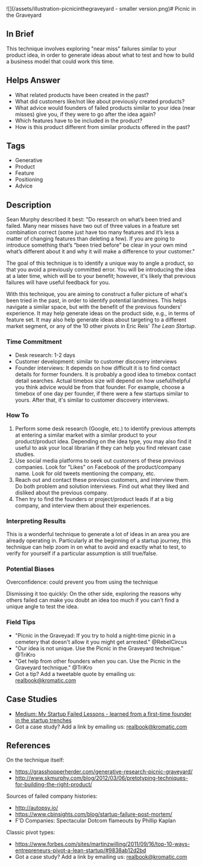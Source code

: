 ![](/assets/illustration-picnicinthegraveyard - smaller version.png)# Picnic in the Graveyard

## In Brief

This technique involves exploring "near miss" failures similar to your product idea, in order to generate ideas about what to test and how to build a business model that could work this time. 

## Helps Answer
 * What related products have been created in the past?
 * What did customers like/not like about previously created products?
 * What advice would founders of failed products similar to your idea (near misses) give you, if they were to go after the idea again?
 * Which features have to be included in the product? 
 * How is this product different from similar products offered in the past?

## Tags
 * Generative
 * Product
 * Feature
 * Positioning
 * Advice

## Description

Sean Murphy described it best: "Do research on what’s been tried and failed. Many near misses have two out of three values in a feature set combination correct (some just have too many features and it’s less a matter of changing features than deleting a few). If you are going to introduce something that’s “been tried before” be clear in your own mind what’s different about it and why it will make a difference to your customer."

The goal of this technique is to identify a unique way to angle a product, so that you avoid a previously committed error. You will be introducing the idea at a later time, which will be to your benefit; however, it's likely that previous failures will have useful feedback for you. 

With this technique, you are aiming to construct a fuller picture of what's been tried in the past, in order to identify potential landmines. This helps navigate a similar space, but with the benefit of the previous founders' experience. It may help generate ideas on the product side, e.g., in terms of feature set. It may also help generate ideas about targeting to a different market segment, or any of the 10 other pivots in Eric Reis' _The Lean Startup_.

### Time Commitment

* Desk research: 1-2 days
* Customer development: similar to customer discovery interviews
* Founder interviews: It depends on how difficult it is to find contact details for former founders. It is probably a good idea to timebox contact detail searches. Actual timebox size will depend on how useful/helpful you think advice would be from that founder. For example, choose a timebox of one day per founder, if there were a few startups similar to yours. After that, it's similar to customer discovery interviews.

### How To

1. Perform some desk research (Google, etc.) to identify previous attempts at entering a similar market with a similar product to your product/product idea. Depending on the idea type, you may also find it useful to ask your local librarian if they can help you find relevant case studies. 
2. Use social media platforms to seek out customers of these previous companies. Look for "Likes" on Facebook of the product/company name. Look for old tweets mentioning the company, etc. 
3. Reach out and contact these previous customers, and interview them. Do both problem and solution interviews. Find out what they liked and disliked about the previous company. 
4. Then try to find the founders or project/product leads if at a big company, and interview them about their experiences. 

### Interpreting Results

This is a wonderful technique to generate a lot of ideas in an area you are already operating in. Particularly at the beginning of a startup journey, this technique can help zoom in on what to avoid and exactly what to test, to verify for yourself if a particular assumption is still true/false. 

### Potential Biases

Overconfidence: could prevent you from using the technique

Dismissing it too quickly: On the other side, exploring the reasons why others failed can make you doubt an idea too much if you can't find a unique angle to test the idea. 

### Field Tips
* "Picnic in the Graveyad: If you try to hold a night-time picnic in a cemetery that doesn't allow it you might get arrested." @RebelCircus
* "Our idea is not unique. Use the Picnic in the Graveyard technique." @TriKro
* "Get help from other founders when you can. Use the Picnic in the Graveyard technique." @TriKro
* Got a tip? Add a tweetable quote by emailing us: [realbook@kromatic.com](mailto:realbook@kromatic.com)

## Case Studies

* [Medium: My Startup Failed
Lessons - learned from a first-time founder in the startup trenches](https://medium.com/@jasonhuertas/my-startup-failed-6c54bd68c654#.hxj2dkt4o)
* Got a case study? Add a link by emailing us: [realbook@kromatic.com](mailto:realbook@kromatic.com) 
 
## References

On the technique itself:
* https://grasshopperherder.com/generative-research-picnic-graveyard/
* http://www.skmurphy.com/blog/2012/03/06/pretotyping-techniques-for-building-the-right-product/

Sources of failed company histories:
* http://autopsy.io/
* https://www.cbinsights.com/blog/startup-failure-post-mortem/
* F'D Companies: Spectacular Dotcom flameouts by Phillip Kaplan

Classic pivot types:
* https://www.forbes.com/sites/martinzwilling/2011/09/16/top-10-ways-entrepreneurs-pivot-a-lean-startup/#9838ab12d2bd
* Got a case study? Add a link by emailing us: [realbook@kromatic.com](mailto:realbook@kromatic.com) 